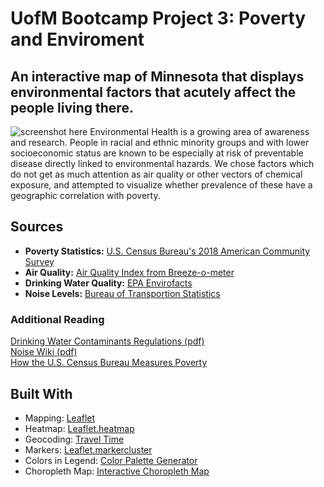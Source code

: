 # UofM Bootcamp Project 3: Poverty and Enviroment
## An interactive map of Minnesota that displays environmental factors that acutely affect the people living there. 

![screenshot here](header.png)
Environmental Health is a growing area of awareness and research. People in racial and ethnic minority groups and with lower socioeconomic status are known to be especially at risk of preventable disease directly linked to environmental hazards. We chose factors which do not get as much attention as air quality or other vectors of chemical exposure, and attempted to visualize whether prevalence of these have a geographic correlation with poverty.

## Sources

* **Poverty Statistics:** [U.S. Census Bureau's 2018 American Community Survey](https://www.census.gov/data/developers/data-sets/acs-1year.html)
* **Air Quality:** [Air Quality Index from Breeze-o-meter](https://breezometer.com/)
* **Drinking Water Quality:** [EPA Envirofacts](https://www.epa.gov/enviro/sdwis-model)
* **Noise Levels:** [Bureau of Transportion Statistics](https://maps.bts.dot.gov/services/rest/services/Noise/CONUS_ROAD_AND_AVIATION_NOISE_IS_Apr_2018/ImageServer)

### Additional Reading

[Drinking Water Contaminants Regulations (pdf)](https://www.epa.gov/sites/production/files/2016-06/documents/npwdr_complete_table.pdf)<br/>
[Noise Wiki (pdf)](https://www.epa.gov/sites/production/files/2016-06/documents/npwdr_complete_table.pdf)<br/>
[How the U.S. Census Bureau Measures Poverty](https://www.census.gov/topics/income-poverty/poverty/guidance/poverty-measures.html)

## Built With
* Mapping: [Leaflet](https://leafletjs.com/)
* Heatmap: [Leaflet.heatmap](https://leafletjs.com/)
* Geocoding: [Travel Time](https://traveltime.com/)
* Markers: [Leaflet.markercluster](https://github.com/Leaflet/Leaflet.markercluster)
* Colors in Legend: [Color Palette Generator](https://github.com/google/palette.js#readme)
* Choropleth Map: [Interactive Choropleth Map](https://leafletjs.com/examples/choropleth/)
